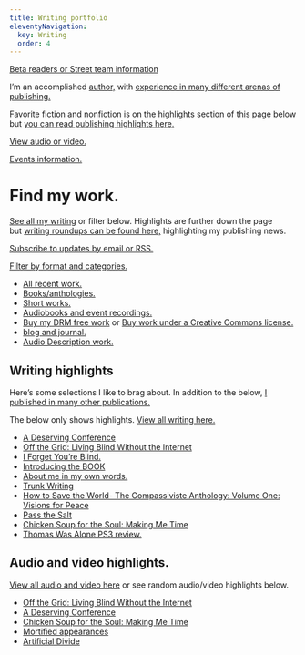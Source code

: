 ```yaml
---
title: Writing portfolio
eleventyNavigation:
  key: Writing
  order: 4
---
```


[Beta readers or Street team information](/team)

I’m an accomplished [author,](/books) with [experience in many different arenas of publishing.](/resume)

Favorite fiction and nonfiction is on the highlights section of this page below but [you can read publishing highlights here.](https://robertkingett.com/posts/category/highlights/publishing/)

[View audio or video.](/audio)

[Events information.](/events)

# Find my work.

[See all my writing](https://robertkingett.com/posts/category/writings/) or filter below. Highlights are further down the page but [writing roundups can be found here,](https://robertkingett.com/posts/category/highlights/publishing/) highlighting my publishing news.

[Subscribe to updates by email or RSS.](subscribe/)

[Filter by format and categories.](archive/)

- [All recent work.](/posts)
- [Books/anthologies.](/books)
- [Short works.](/shorts)
- [Audiobooks and event recordings.](/audio)
- [Buy my DRM free work](/posts/tag/drm-free/) or [Buy work under a Creative Commons license.](/posts/tag/creative-commons/)
- [blog and journal.](https://robertkingett.com/posts/category/blog/)
- [Audio Description work.](/ad)

## Writing highlights

Here’s some selections I like to brag about. In addition to the below, [I published in many other publications.](/archive)

The below only shows highlights. [View all writing here.](/posts)

- [A Deserving Conference](/posts/6380)
- [Off the Grid: Living Blind Without the Internet](/posts/2808)
- [I Forget You’re Blind.](/posts/5677)
- [Introducing the BOOK](/posts/6514)
- [About me in my own words.](/posts/5655)
- [Trunk Writing](/posts/6625)
- [How to Save the World- The Compassiviste Anthology: Volume One: Visions for Peace](/posts/6517)
- [Pass the Salt](/posts/6522)
- [Chicken Soup for the Soul: Making Me Time](/posts/4788)
- [Thomas Was Alone PS3 review.](/posts/6642)

## Audio and video highlights.

[View all audio and video here](/audio/) or see random audio/video highlights below.

- [Off the Grid: Living Blind Without the Internet](/posts/2808)
- [A Deserving Conference](/posts/6380)
- [Chicken Soup for the Soul: Making Me Time](/posts/4788)
- [Mortified appearances](/posts/5651)
- [Artificial Divide](/posts/4305)
